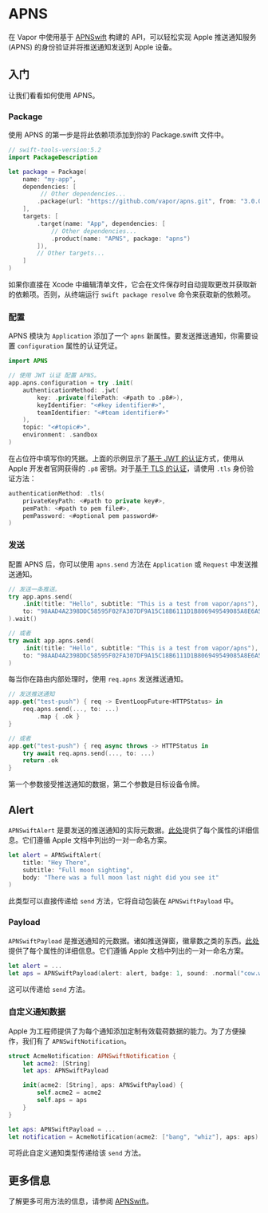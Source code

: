 # APNS

在 Vapor 中使用基于 [APNSwift](https://github.com/kylebrowning/APNSwift) 构建的 API，可以轻松实现 Apple 推送通知服务(APNS) 的身份验证并将推送通知发送到 Apple 设备。

## 入门

让我们看看如何使用 APNS。

### Package

使用 APNS 的第一步是将此依赖项添加到你的 Package.swift 文件中。

```swift
// swift-tools-version:5.2
import PackageDescription

let package = Package(
    name: "my-app",
    dependencies: [
         // Other dependencies...
        .package(url: "https://github.com/vapor/apns.git", from: "3.0.0"),
    ],
    targets: [
        .target(name: "App", dependencies: [
            // Other dependencies...
            .product(name: "APNS", package: "apns")
        ]),
        // Other targets...
    ]
)
```

如果你直接在 Xcode 中编辑清单文件，它会在文件保存时自动提取更改并获取新的依赖项。否则，从终端运行 `swift package resolve` 命令来获取新的依赖项。

### 配置

APNS 模块为 `Application` 添加了一个 `apns` 新属性。要发送推送通知，你需要设置 `configuration` 属性的认证凭证。

```swift
import APNS

// 使用 JWT 认证 配置 APNS。
app.apns.configuration = try .init(
    authenticationMethod: .jwt(
        key: .private(filePath: <#path to .p8#>),
        keyIdentifier: "<#key identifier#>",
        teamIdentifier: "<#team identifier#>"
    ),
    topic: "<#topic#>",
    environment: .sandbox
)
```

在占位符中填写你的凭据。上面的示例显示了[基于 JWT 的认证](https://developer.apple.com/documentation/usernotifications/setting_up_a_remote_notification_server/establishing_a_token-based_connection_to_apns)方式，使用从 Apple 开发者官网获得的 `.p8` 密钥。对于[基于 TLS 的认证](https://developer.apple.com/documentation/usernotifications/setting_up_a_remote_notification_server/establishing_a_certificate-based_connection_to_apns)，请使用 `.tls` 身份验证方法：

```swift
authenticationMethod: .tls(
    privateKeyPath: <#path to private key#>,
    pemPath: <#path to pem file#>,
    pemPassword: <#optional pem password#>
)
```

### 发送

配置 APNS 后，你可以使用 `apns.send` 方法在 `Application` 或 `Request` 中发送推送通知。

```swift
// 发送一条推送。
try app.apns.send(
    .init(title: "Hello", subtitle: "This is a test from vapor/apns"),
    to: "98AAD4A2398DDC58595F02FA307DF9A15C18B6111D1B806949549085A8E6A55D"
).wait()

// 或者
try await app.apns.send(
    .init(title: "Hello", subtitle: "This is a test from vapor/apns"),
    to: "98AAD4A2398DDC58595F02FA307DF9A15C18B6111D1B806949549085A8E6A55D"
)
```

每当你在路由内部处理时，使用 `req.apns` 发送推送通知。

```swift
// 发送推送通知
app.get("test-push") { req -> EventLoopFuture<HTTPStatus> in
    req.apns.send(..., to: ...)
        .map { .ok }
}

// 或者
app.get("test-push") { req async throws -> HTTPStatus in
    try await req.apns.send(..., to: ...) 
    return .ok
}
```

第一个参数接受推送通知的数据，第二个参数是目标设备令牌。

## Alert

`APNSwiftAlert` 是要发送的推送通知的实际元数据。[此处](https://developer.apple.com/library/archive/documentation/NetworkingInternet/Conceptual/RemoteNotificationsPG/PayloadKeyReference.html)提供了每个属性的详细信息。它们遵循 Apple 文档中列出的一对一命名方案。

```swift
let alert = APNSwiftAlert(
    title: "Hey There", 
    subtitle: "Full moon sighting", 
    body: "There was a full moon last night did you see it"
)
```

此类型可以直接传递给 `send` 方法，它将自动包装在 `APNSwiftPayload` 中。

### Payload

`APNSwiftPayload` 是推送通知的元数据。诸如推送弹窗，徽章数之类的东西。[此处](https://developer.apple.com/library/archive/documentation/NetworkingInternet/Conceptual/RemoteNotificationsPG/PayloadKeyReference.html)提供了每个属性的详细信息。它们遵循 Apple 文档中列出的一对一命名方案。

```swift
let alert = ...
let aps = APNSwiftPayload(alert: alert, badge: 1, sound: .normal("cow.wav"))
```

这可以传递给 `send` 方法。

### 自定义通知数据

Apple 为工程师提供了为每个通知添加定制有效载荷数据的能力。为了方便操作，我们有了 `APNSwiftNotification`。

```swift
struct AcmeNotification: APNSwiftNotification {
    let acme2: [String]
    let aps: APNSwiftPayload

    init(acme2: [String], aps: APNSwiftPayload) {
        self.acme2 = acme2
        self.aps = aps
    }
}

let aps: APNSwiftPayload = ...
let notification = AcmeNotification(acme2: ["bang", "whiz"], aps: aps)
```

可将此自定义通知类型传递给该 `send` 方法。

## 更多信息

了解更多可用方法的信息，请参阅 [APNSwift](https://github.com/kylebrowning/APNSwift)。
